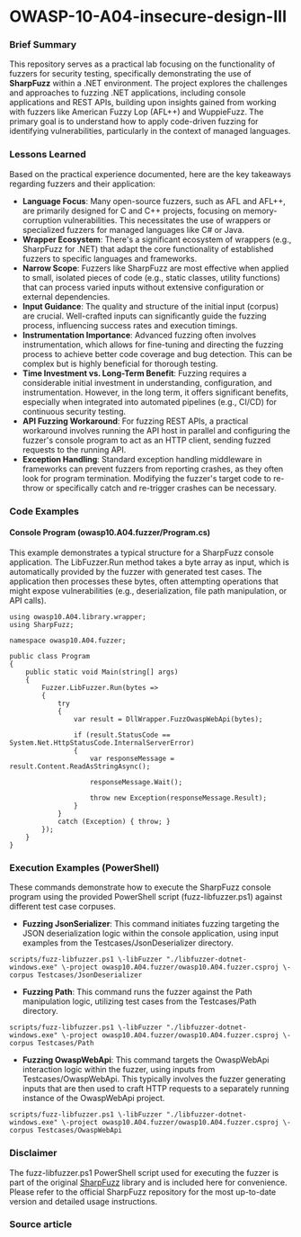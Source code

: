 # OWASP-10-A04-insecure-design-III

### **Brief Summary**

This repository serves as a practical lab focusing on the functionality of fuzzers for security testing, specifically demonstrating the use of **SharpFuzz** within a .NET environment. The project explores the challenges and approaches to fuzzing .NET applications, including console applications and REST APIs, building upon insights gained from working with fuzzers like American Fuzzy Lop (AFL++) and WuppieFuzz. The primary goal is to understand how to apply code-driven fuzzing for identifying vulnerabilities, particularly in the context of managed languages.

### **Lessons Learned**

Based on the practical experience documented, here are the key takeaways regarding fuzzers and their application:

* **Language Focus**: Many open-source fuzzers, such as AFL and AFL++, are primarily designed for C and C++ projects, focusing on memory-corruption vulnerabilities. This necessitates the use of wrappers or specialized fuzzers for managed languages like C\# or Java.  
* **Wrapper Ecosystem**: There's a significant ecosystem of wrappers (e.g., SharpFuzz for .NET) that adapt the core functionality of established fuzzers to specific languages and frameworks.  
* **Narrow Scope**: Fuzzers like SharpFuzz are most effective when applied to small, isolated pieces of code (e.g., static classes, utility functions) that can process varied inputs without extensive configuration or external dependencies.  
* **Input Guidance**: The quality and structure of the initial input (corpus) are crucial. Well-crafted inputs can significantly guide the fuzzing process, influencing success rates and execution timings.  
* **Instrumentation Importance**: Advanced fuzzing often involves instrumentation, which allows for fine-tuning and directing the fuzzing process to achieve better code coverage and bug detection. This can be complex but is highly beneficial for thorough testing.  
* **Time Investment vs. Long-Term Benefit**: Fuzzing requires a considerable initial investment in understanding, configuration, and instrumentation. However, in the long term, it offers significant benefits, especially when integrated into automated pipelines (e.g., CI/CD) for continuous security testing.  
* **API Fuzzing Workaround**: For fuzzing REST APIs, a practical workaround involves running the API host in parallel and configuring the fuzzer's console program to act as an HTTP client, sending fuzzed requests to the running API.  
* **Exception Handling**: Standard exception handling middleware in frameworks can prevent fuzzers from reporting crashes, as they often look for program termination. Modifying the fuzzer's target code to re-throw or specifically catch and re-trigger crashes can be necessary.

### **Code Examples**

#### **Console Program (owasp10.A04.fuzzer/Program.cs)**

This example demonstrates a typical structure for a SharpFuzz console application. The LibFuzzer.Run method takes a byte array as input, which is automatically provided by the fuzzer with generated test cases. The application then processes these bytes, often attempting operations that might expose vulnerabilities (e.g., deserialization, file path manipulation, or API calls).

```
using owasp10.A04.library.wrapper;
using SharpFuzz;

namespace owasp10.A04.fuzzer;

public class Program
{
    public static void Main(string[] args)
    {
        Fuzzer.LibFuzzer.Run(bytes =>
        {
            try
            {
                var result = DllWrapper.FuzzOwaspWebApi(bytes);

                if (result.StatusCode == System.Net.HttpStatusCode.InternalServerError)
                {
                    var responseMessage = result.Content.ReadAsStringAsync();

                    responseMessage.Wait();

                    throw new Exception(responseMessage.Result);
                }
            }
            catch (Exception) { throw; }
        });
    }
}
```

### **Execution Examples (PowerShell)**

These commands demonstrate how to execute the SharpFuzz console program using the provided PowerShell script (fuzz-libfuzzer.ps1) against different test case corpuses.

* **Fuzzing JsonSerializer**: This command initiates fuzzing targeting the JSON deserialization logic within the console application, using input examples from the Testcases/JsonDeserializer directory.
  
```scripts/fuzz-libfuzzer.ps1 \-libFuzzer "./libfuzzer-dotnet-windows.exe" \-project owasp10.A04.fuzzer/owasp10.A04.fuzzer.csproj \-corpus Testcases/JsonDeserializer```

* **Fuzzing Path**: This command runs the fuzzer against the Path manipulation logic, utilizing test cases from the Testcases/Path directory.  

```scripts/fuzz-libfuzzer.ps1 \-libFuzzer "./libfuzzer-dotnet-windows.exe" \-project owasp10.A04.fuzzer/owasp10.A04.fuzzer.csproj \-corpus Testcases/Path```

* **Fuzzing OwaspWebApi**: This command targets the OwaspWebApi interaction logic within the fuzzer, using inputs from Testcases/OwaspWebApi. This typically involves the fuzzer generating inputs that are then used to craft HTTP requests to a separately running instance of the OwaspWebApi project.  

```scripts/fuzz-libfuzzer.ps1 \-libFuzzer "./libfuzzer-dotnet-windows.exe" \-project owasp10.A04.fuzzer/owasp10.A04.fuzzer.csproj \-corpus Testcases/OwaspWebApi```

### **Disclaimer**

The fuzz-libfuzzer.ps1 PowerShell script used for executing the fuzzer is part of the original [SharpFuzz](https://github.com/Metalnem/sharpfuzz) library and is included here for convenience. Please refer to the official SharpFuzz repository for the most up-to-date version and detailed usage instructions.

### **Source article**


